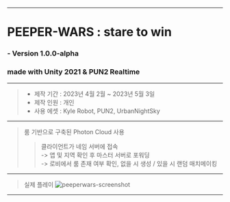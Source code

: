 * * *
# PEEPER-WARS : stare to win
### - Version 1.0.0-alpha
### made with Unity 2021 & PUN2 Realtime
* * *
> - 제작 기간 : 2023년 4월 2월 ~ 2023년 5월 3일
> - 제작 인원 : 개인
> - 사용 에셋 : Kyle Robot, PUN2, UrbanNightSky
* * *
> 룸 기반으로 구축된 Photon Cloud 사용
> > 클라이언트가 네임 서버에 접속<br>
> > -> 앱 및 지역 확인 후 마스터 서버로 포워딩<br>
> > -> 로비에서 룸 존재 여부 확인, 없을 시 생성 / 있을 시 랜덤 매치메이킹
* * *
> 실제 플레이
![peeperwars-screenshot](https://user-images.githubusercontent.com/65993764/235833423-6fe1eaa8-c09d-4abb-8740-eef4726a3f5a.png)
* * *
